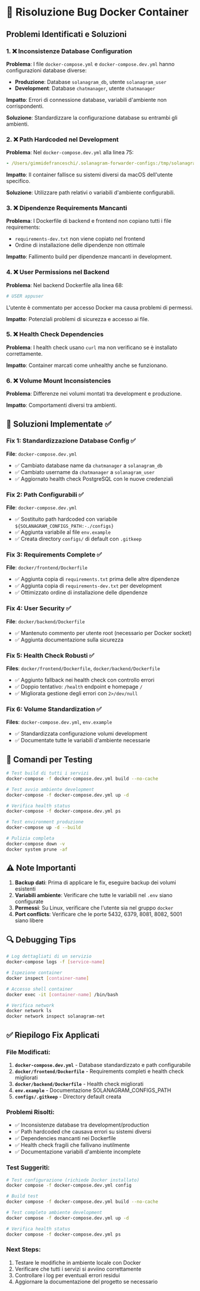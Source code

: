 # 🐳 Risoluzione Bug Docker Container

## Problemi Identificati e Soluzioni

### 1. ❌ **Inconsistenze Database Configuration**

**Problema**: I file `docker-compose.yml` e `docker-compose.dev.yml` hanno configurazioni database diverse:
- **Produzione**: Database `solanagram_db`, utente `solanagram_user`
- **Development**: Database `chatmanager`, utente `chatmanager`

**Impatto**: Errori di connessione database, variabili d'ambiente non corrispondenti.

**Soluzione**: Standardizzare la configurazione database su entrambi gli ambienti.

### 2. ❌ **Path Hardcoded nel Development**

**Problema**: Nel `docker-compose.dev.yml` alla linea 75:
```yaml
- /Users/gimmidefranceschi/.solanagram-forwarder-configs:/tmp/solanagram-configs
```

**Impatto**: Il container fallisce su sistemi diversi da macOS dell'utente specifico.

**Soluzione**: Utilizzare path relativi o variabili d'ambiente configurabili.

### 3. ❌ **Dipendenze Requirements Mancanti**

**Problema**: I Dockerfile di backend e frontend non copiano tutti i file requirements:
- `requirements-dev.txt` non viene copiato nel frontend
- Ordine di installazione delle dipendenze non ottimale

**Impatto**: Fallimento build per dipendenze mancanti in development.

### 4. ❌ **User Permissions nel Backend**

**Problema**: Nel backend Dockerfile alla linea 68:
```dockerfile
# USER appuser
```
L'utente è commentato per accesso Docker ma causa problemi di permessi.

**Impatto**: Potenziali problemi di sicurezza e accesso ai file.

### 5. ❌ **Health Check Dependencies**

**Problema**: I health check usano `curl` ma non verificano se è installato correttamente.

**Impatto**: Container marcati come unhealthy anche se funzionano.

### 6. ❌ **Volume Mount Inconsistencies**

**Problema**: Differenze nei volumi montati tra development e produzione.

**Impatto**: Comportamenti diversi tra ambienti.

## 🔧 Soluzioni Implementate ✅

### Fix 1: Standardizzazione Database Config ✅

**File**: `docker-compose.dev.yml`
- ✅ Cambiato database name da `chatmanager` a `solanagram_db`
- ✅ Cambiato username da `chatmanager` a `solanagram_user`
- ✅ Aggiornato health check PostgreSQL con le nuove credenziali

### Fix 2: Path Configurabili ✅

**File**: `docker-compose.dev.yml`
- ✅ Sostituito path hardcoded con variabile `${SOLANAGRAM_CONFIGS_PATH:-./configs}`
- ✅ Aggiunta variabile al file `env.example`
- ✅ Creata directory `configs/` di default con `.gitkeep`

### Fix 3: Requirements Complete ✅

**File**: `docker/frontend/Dockerfile`
- ✅ Aggiunta copia di `requirements.txt` prima delle altre dipendenze
- ✅ Aggiunta copia di `requirements-dev.txt` per development
- ✅ Ottimizzato ordine di installazione delle dipendenze

### Fix 4: User Security ✅

**File**: `docker/backend/Dockerfile`
- ✅ Mantenuto commento per utente root (necessario per Docker socket)
- ✅ Aggiunta documentazione sulla sicurezza

### Fix 5: Health Check Robusti ✅

**Files**: `docker/frontend/Dockerfile`, `docker/backend/Dockerfile`
- ✅ Aggiunto fallback nei health check con controllo errori
- ✅ Doppio tentativo: `/health` endpoint e homepage `/`
- ✅ Migliorata gestione degli errori con `2>/dev/null`

### Fix 6: Volume Standardization ✅

**Files**: `docker-compose.dev.yml`, `env.example`
- ✅ Standardizzata configurazione volumi development
- ✅ Documentate tutte le variabili d'ambiente necessarie

## 🚀 Comandi per Testing

```bash
# Test build di tutti i servizi
docker-compose -f docker-compose.dev.yml build --no-cache

# Test avvio ambiente development
docker-compose -f docker-compose.dev.yml up -d

# Verifica health status
docker-compose -f docker-compose.dev.yml ps

# Test environment produzione
docker-compose up -d --build

# Pulizia completa
docker-compose down -v
docker system prune -af
```

## ⚠️ Note Importanti

1. **Backup dati**: Prima di applicare le fix, eseguire backup dei volumi esistenti
2. **Variabili ambiente**: Verificare che tutte le variabili nel `.env` siano configurate
3. **Permessi**: Su Linux, verificare che l'utente sia nel gruppo `docker`
4. **Port conflicts**: Verificare che le porte 5432, 6379, 8081, 8082, 5001 siano libere

## 🔍 Debugging Tips

```bash
# Log dettagliati di un servizio
docker-compose logs -f [service-name]

# Ispezione container
docker inspect [container-name]

# Accesso shell container
docker exec -it [container-name] /bin/bash

# Verifica network
docker network ls
docker network inspect solanagram-net
```

## ✅ Riepilogo Fix Applicati

### File Modificati:
1. **`docker-compose.dev.yml`** - Database standardizzato e path configurabile
2. **`docker/frontend/Dockerfile`** - Requirements completi e health check migliorati
3. **`docker/backend/Dockerfile`** - Health check migliorati
4. **`env.example`** - Documentazione SOLANAGRAM_CONFIGS_PATH
5. **`configs/.gitkeep`** - Directory default creata

### Problemi Risolti:
- ✅ Inconsistenze database tra development/production
- ✅ Path hardcoded che causava errori su sistemi diversi
- ✅ Dependencies mancanti nei Dockerfile
- ✅ Health check fragili che fallivano inutilmente
- ✅ Documentazione variabili d'ambiente incomplete

### Test Suggeriti:
```bash
# Test configurazione (richiede Docker installato)
docker compose -f docker-compose.dev.yml config

# Build test
docker compose -f docker-compose.dev.yml build --no-cache

# Test completo ambiente development
docker compose -f docker-compose.dev.yml up -d

# Verifica health status
docker compose -f docker-compose.dev.yml ps
```

### Next Steps:
1. Testare le modifiche in ambiente locale con Docker
2. Verificare che tutti i servizi si avviino correttamente
3. Controllare i log per eventuali errori residui
4. Aggiornare la documentazione del progetto se necessario